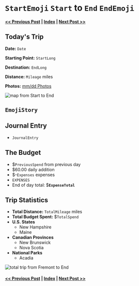 # `StartEmoji` `Start` to `End` `EndEmoji`

#### [<< Previous Post](`Previous`.md) | [Index](../../README.md) | [Next Post >>](`Next`.md)

## Today's Trip

**Date:** `Date`

**Starting Point:** `StartLong`

**Destination:** `EndLong`

**Distance:** `Mileage` miles

**Photos:** [mm/dd Photos](https://jay-d.me/2016RT-mm-dd)

![map from `Start` to `End`](maps/`mm-dd`.png "day map")

##  `EmojiStory`

## Journal Entry

* `JournalEntry`

## The Budget

* $`PreviousSpend` from previous day
* $60.00 daily addition
* $-`Expenses` expenses
* `EXPENSES`
* End of day total: $**`ExpenseTotal`**

## Trip Statistics

* **Total Distance:** `TotalMileage` miles
* **Total Budget Spent:** $`TotalSpend` 
* **U.S. States**
  * New Hampshire
  * Maine
* **Canadian Provinces**
  * New Brunswick
  * Nova Scotia
* **National Parks**
  * Acadia

![total trip from Fremont to `End`](maps/totals/`mm-dd`-total.png "total trip map")

#### [<< Previous Post](`Previous`.md) | [Index](../../README.md) | [Next Post >>](`Next`.md)
